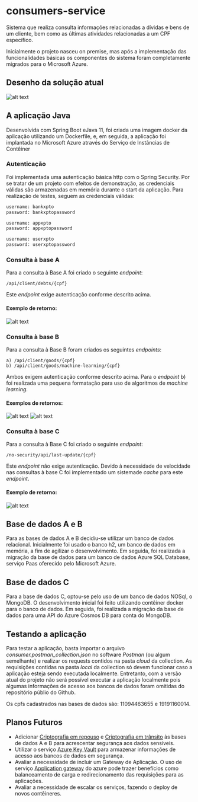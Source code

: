 # consumers-service
Sistema que realiza consulta informações relacionadas a dívidas e bens de um cliente, bem como as últimas atividades relacionadas a um CPF específico.

Inicialmente o projeto nasceu on premise, mas após a implementação das funcionalidades básicas os componentes do sistema foram completamente migrados para o Microsoft Azure.

## Desenho da solução atual
![alt text](https://github.com/igorgonribs/consumers-service/blob/main/images/desenho_solucao.png?raw=true)

## A aplicação Java
Desenvolvida com Spring Boot eJava 11, foi criada uma imagem docker da aplicação utilizando um Dockerfile, e, em seguida, a aplicação foi implantada no Microsoft Azure através do Serviço de Instâncias de Contêiner

### Autenticação
Foi implementada uma autenticação básica http com o Spring Security. Por se tratar de um projeto com efeitos de demonstração, as credenciais válidas são armazenadas em memória durante o start da aplicação.
Para realização de testes, seguem as credenciais válidas:

```bash
username: bankxpto
password: bankxptopassword

username: appxpto
password: appxptopassword

username: userxpto
password: userxptopassword
```

### Consulta à base A
Para a consulta à Base A foi criado o seguinte *endpoint*:
```
/api/client/debts/{cpf}
```
Este *endpoint* exige autenticação conforme descrito acima.

#### Exemplo de retorno:
![alt text](https://github.com/igorgonribs/consumers-service/blob/main/images/debts_example.png?raw=true)

### Consulta à base B
Para a consulta à Base B foram criados os seguintes *endpoints*:
```
a) /api/client/goods/{cpf}
b) /api/client/goods/machine-learning/{cpf}
```
Ambos exigem autenticação conforme descrito acima.
Para o *endpoint* b) foi realizada uma pequena formatação para uso de algoritmos de *machine learning*. 

#### Exemplos de retornos:
![alt text](https://github.com/igorgonribs/consumers-service/blob/main/images/goods_example.png?raw=true)
![alt text](https://github.com/igorgonribs/consumers-service/blob/main/images/goods_ml_example.png?raw=true)

### Consulta à base C
Para a consulta à Base C foi criado o seguinte *endpoint*:
```
/no-security/api/last-update/{cpf}
```
Este *endpoint* não exige autenticação. Devido à necessidade de velocidade nas consultas à base C foi implementado um sistemade *cache* para este *endpoint*.

#### Exemplo de retorno:
![alt text](https://github.com/igorgonribs/consumers-service/blob/main/images/last_update_example.png?raw=true)

## Base de dados A e B
Para as bases de dados A e B decidiu-se utilizar um banco de dados relacional. Inicialmente foi usado o banco h2, um banco de dados em memória, a fim de agilizar o desenvolvimento.
Em seguida, foi realizada a migração da base de dados para um banco de dados Azure SQL Database, serviço Paas oferecido pelo Microsoft Azure.

## Base de dados C
Para a base de dados C, optou-se pelo uso de um banco de dados NOSql, o MongoDB. O desenvolvimento inicial foi feito utilizando contêiner docker para o banco de dados.
Em seguida, foi realizada a migração da base de dados para uma API do Azure Cosmos DB para conta do MongoDB.

## Testando a aplicação
Para testar a aplicação, basta importar o arquivo *consumer.postman_collection.json* no software *Postman* (ou algum semelhante) e realizar os requests contidos na pasta *cloud* da collection.
As requisições contidas na pasta *local* da collection só devem funcionar caso a aplicação esteja sendo executada localmente.
Entretanto, com a versão atual do projeto não será possível executar a aplicação localmente pois algumas informações de acesso aos bancos de dados foram omitidas do repositório públio do Github.

Os cpfs cadastrados nas bases de dados são: 11094463655 e 19191160014.

## Planos Futuros
* Adicionar [Criptografia em repouso](https://docs.microsoft.com/pt-br/azure/security/fundamentals/encryption-atrest) e [Criptografia em trânsito](https://docs.microsoft.com/pt-br/compliance/assurance/assurance-encryption-in-transit) às bases de dados A e B para acrescentar segurança aos dados sensíveis.
* Utilizar o serviço [Azure Key Vault](https://docs.microsoft.com/pt-br/azure/key-vault/general/basic-concepts) para armazenar informações de acesso aos bancos de dados em segurança.
* Avaliar a necessidade de incluir um Gateway de Aplicação. O uso de serviço [Application gateway](https://docs.microsoft.com/pt-br/azure/application-gateway/overview) do azure pode trazer benefícios como balanceamento de carga e redirecionamento das requisições para as aplicações.
* Avaliar a necessidade de escalar os serviços, fazendo o deploy de novos contêineres.
